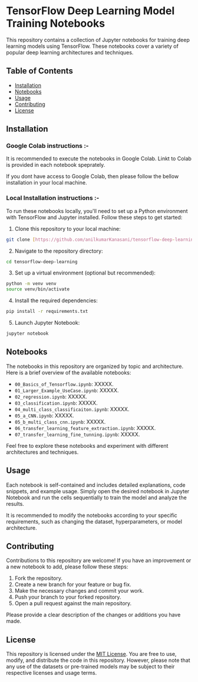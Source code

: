 # TensorFlow Deep Learning Model Training Notebooks

This repository contains a collection of Jupyter notebooks for training deep learning models using TensorFlow. These notebooks cover a variety of popular deep learning architectures and techniques.

## Table of Contents

- [Installation](#installation)
- [Notebooks](#notebooks)
- [Usage](#usage)
- [Contributing](#contributing)
- [License](#license)

## Installation
### Google Colab instructions :-
It is recommended to execute the notebooks in Google Colab. Linkt to Colab is provided in each notebook speprately.

If you dont have access to Google Colab, then please follow the bellow installation in your local machine.

### Local Installation instructions :-
To run these notebooks locally, you'll need to set up a Python environment with TensorFlow and Jupyter installed. Follow these steps to get started:

1. Clone this repository to your local machine:

```bash
git clone [https://github.com/anilkumarKanasani/tensorflow-deep-learning.git](https://github.com/anilkumarKanasani/tensorflow-deep-learning.git)
```

2. Navigate to the repository directory:

```bash
cd tensorflow-deep-learning
```

3. Set up a virtual environment (optional but recommended):

```bash
python -m venv venv
source venv/bin/activate
```

4. Install the required dependencies:

```bash
pip install -r requirements.txt
```

5. Launch Jupyter Notebook:

```bash
jupyter notebook
```

## Notebooks

The notebooks in this repository are organized by topic and architecture. Here is a brief overview of the available notebooks:

- `00_Basics_of_Tensorflow.ipynb`: XXXXX.
- `01_Larger_Example_UseCase.ipynb`: XXXXX.
- `02_regression.ipynb`: XXXXX.
- `03_classification.ipynb`: XXXXX.
- `04_multi_class_classificaiton.ipynb`: XXXXX.
- `05_a_CNN.ipynb`: XXXXX.
- `05_b_multi_class_cnn.ipynb`: XXXXX.
- `06_transfer_learning_feature_extraction.ipynb`: XXXXX.
- `07_transfer_learning_fine_tunning.ipynb`: XXXXX.

Feel free to explore these notebooks and experiment with different architectures and techniques.

## Usage

Each notebook is self-contained and includes detailed explanations, code snippets, and example usage. Simply open the desired notebook in Jupyter Notebook and run the cells sequentially to train the model and analyze the results.

It is recommended to modify the notebooks according to your specific requirements, such as changing the dataset, hyperparameters, or model architecture.

## Contributing

Contributions to this repository are welcome! If you have an improvement or a new notebook to add, please follow these steps:

1. Fork the repository.
2. Create a new branch for your feature or bug fix.
3. Make the necessary changes and commit your work.
4. Push your branch to your forked repository.
5. Open a pull request against the main repository.

Please provide a clear description of the changes or additions you have made.

## License

This repository is licensed under the [MIT License](LICENSE). You are free to use, modify, and distribute the code in this repository. However, please note that any use of the datasets or pre-trained models may be subject to their respective licenses and usage terms.
